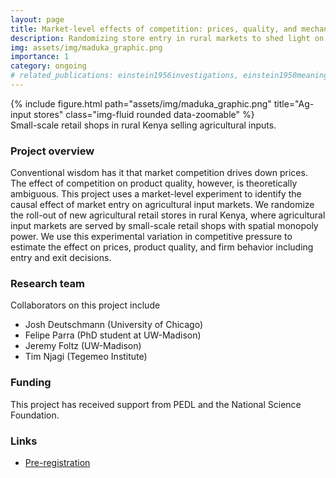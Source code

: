 ```yaml
---
layout: page
title: Market-level effects of competition: prices, quality, and mechanisms
description: Randomizing store entry in rural markets to shed light on how competition affects product quality
img: assets/img/maduka_graphic.png
importance: 1
category: ongoing
# related_publications: einstein1956investigations, einstein1950meaning
---
```


<div class="row">
    <div class="col-sm mt-3 mt-md-0">
        {% include figure.html path="assets/img/maduka_graphic.png" title="Ag-input stores" class="img-fluid rounded data-zoomable" %}
    </div>
</div>
<div class="caption">
    Small-scale retail shops in rural Kenya selling agricultural inputs. 
</div>

### Project overview

Conventional wisdom has it that market competition drives down prices. The effect of competition on product quality, however, is theoretically ambiguous. This project uses a market-level experiment to identify the causal effect of market entry on agricultural input markets. We randomize the roll-out of new agricultural retail stores in rural Kenya, where agricultural input markets are served by small-scale retail shops with spatial monopoly power. We use this experimental variation in competitive pressure to estimate the effect on prices, product quality, and firm behavior including entry and exit decisions.

### Research team

Collaborators on this project include 
- Josh Deutschmann (University of Chicago)
- Felipe Parra (PhD student at UW-Madison)
- Jeremy Foltz (UW-Madison)
- Tim Njagi (Tegemeo Institute)

### Funding

This project has received support from PEDL and the National Science Foundation.

### Links

- [Pre-registration](https://doi.org/10.1257/rct.5226-1.0)
